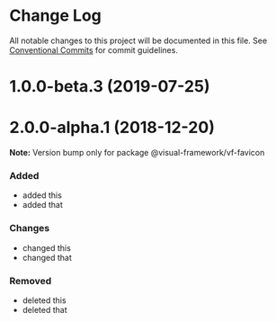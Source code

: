 # Change Log

All notable changes to this project will be documented in this file.
See [Conventional Commits](https://conventionalcommits.org) for commit guidelines.

# 1.0.0-beta.3 (2019-07-25)



# 2.0.0-alpha.1 (2018-12-20)

**Note:** Version bump only for package @visual-framework/vf-favicon





### Added
- added this
- added that

### Changes

- changed this
- changed that

### Removed

- deleted this
- deleted that

